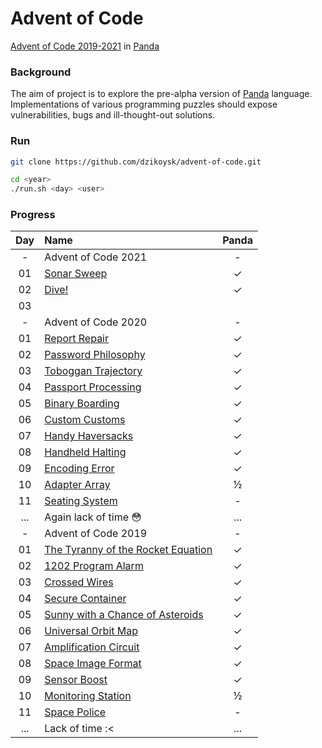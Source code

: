 # Advent of Code
[Advent of Code 2019-2021](https://adventofcode.com/) in [Panda](https://github.com/panda-lang/panda)

### Background
The aim of project is to explore the pre-alpha version of [Panda](https://github.com/panda-lang/panda) language.
Implementations of various programming puzzles should expose vulnerabilities, bugs and ill-thought-out solutions.

### Run
```bash
git clone https://github.com/dzikoysk/advent-of-code.git

cd <year>
./run.sh <day> <user>
```

### Progress


| Day | Name | Panda | 
|:---:|:---|:---:|
| - | Advent of Code 2021 | - |
| 01 | [Sonar Sweep](https://adventofcode.com/2021/day/1) | ✓ |
| 02 | [Dive!](https://adventofcode.com/2021/day/2) | ✓ |
| 03 |  |  |
| - | Advent of Code 2020 | - |
| 01 | [Report Repair](https://adventofcode.com/2020/day/1) | ✓ |
| 02 | [Password Philosophy](https://adventofcode.com/2020/day/2) | ✓ |
| 03 | [Toboggan Trajectory](https://adventofcode.com/2020/day/3) | ✓ |
| 04 | [Passport Processing](https://adventofcode.com/2020/day/4) | ✓ |
| 05 | [Binary Boarding](https://adventofcode.com/2020/day/5) | ✓ |
| 06 | [Custom Customs](https://adventofcode.com/2020/day/6) | ✓ |
| 07 | [Handy Haversacks](https://adventofcode.com/2020/day/7) | ✓ |
| 08 | [Handheld Halting](https://adventofcode.com/2020/day/8) | ✓ |
| 09 | [Encoding Error](https://adventofcode.com/2020/day/9) | ✓ |
| 10 | [Adapter Array](https://adventofcode.com/2020/day/10) | ½ |
| 11| [Seating System](https://adventofcode.com/2020/day/11) | - |
| ... | Again lack of time 😳 | ... |
| - | Advent of Code 2019 | - |
| 01 | [The Tyranny of the Rocket Equation](https://adventofcode.com/2019/day/1) | ✓ |
| 02 | [1202 Program Alarm](https://adventofcode.com/2019/day/2) | ✓ |
| 03 | [Crossed Wires](https://adventofcode.com/2019/day/3) | ✓ |
| 04 | [Secure Container](https://adventofcode.com/2019/day/4) | ✓ |
| 05 | [Sunny with a Chance of Asteroids](https://adventofcode.com/2019/day/5) | ✓ |
| 06 | [Universal Orbit Map](https://adventofcode.com/2019/day/6) | ✓ |
| 07 | [Amplification Circuit](https://adventofcode.com/2019/day/7) | ✓ |
| 08 | [Space Image Format](https://adventofcode.com/2019/day/8) | ✓ |
| 09 | [Sensor Boost](https://adventofcode.com/2019/day/9) | ✓ |
| 10 | [Monitoring Station](https://adventofcode.com/2019/day/10) | ½ |
| 11 | [Space Police](https://adventofcode.com/2019/day/11) | - |
| ... | Lack of time :< | ... |
